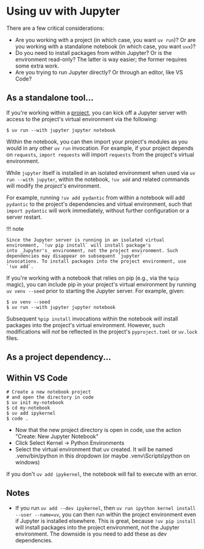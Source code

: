 # Using uv with Jupyter

There are a few critical considerations:

- Are you working with a project (in which case, you want `uv run`)? Or are you working with a
  standalone notebook (in which case, you want `uvx`)?
- Do you need to install packages from within Jupyter? Or is the environment read-only? The latter
  is way easier; the former requires some extra work.
- Are you trying to run Jupyter directly? Or through an editor, like VS Code?

## As a standalone tool...

If you're working within a [project](../../concepts/projects.md), you can kick off a Jupyter server
with access to the project's virtual environment via the following:

```console
$ uv run --with jupyter jupyter notebook
```

Within the notebook, you can then import your project's modules as you would in any other `uv run`
invocation. For example, if your project depends on `requests`, `import requests` will import
`requests` from the project's virtual environment.

While `jupyter` itself is installed in an isolated environment when used via
`uv run --with jupyter`, within the notebook, `!uv add` and related commands will modify the
_project's_ environment.

For example, running `!uv add pydantic` from within a notebook will add `pydantic` to the project's
dependencies and virtual environment, such that `import pydantic` will work immediately, without
further configuration or a server restart.

!!! note

    Since the Jupyter server is running in an isolated virtual environment, `!uv pip install` will install package's
    into _Jupyter's_ environment, not the project environment. Such dependencies may disappear on subsequent `jupyter`
    invocations. To install packages into the project environment, use `!uv add`.

If you're working with a notebook that relies on pip (e.g., via the `%pip` magic), you can include
pip in your project's virtual environment by running `uv venv --seed` prior to starting the Jupyter
server. For example, given:

```console
$ uv venv --seed
$ uv run --with jupyter jupyter notebook
```

Subsequent `%pip install` invocations within the notebook will install packages into the project's
virtual environment. However, such modifications will _not_ be reflected in the project's
`pyproject.toml` or `uv.lock` files.

## As a project dependency...

## Within VS Code

```console
# Create a new notebook project
# and open the directory in code
$ uv init my-notebook
$ cd my-notebook
$ uv add ipykernel
$ code .
```

- Now that the new project directory is open in code, use the action "Create: New Jupyter Notebook"
- Click Select Kernel -> Python Environments
- Select the virtual environment that uv created. It will be named .venv/bin/python in this dropdown
  (or maybe .venv\Scripts\python on windows)

If you don't `uv add ipykernel`, the notebook will fail to execute with an error.

## Notes

- If you run `uv add --dev ipykernel`, then `uv run ipython kernel install --user --name=uv`, you
  can then run within the project environment even if Jupyter is installed elsewhere. This is great,
  because `!uv pip install` will install packages into the project environment, not the Jupyter
  environment. The downside is you need to add these as dev dependencies.
